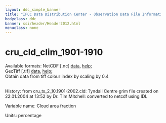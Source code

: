 ```yaml
---
layout: ddc_simple_banner
title: "IPCC Data Distribution Center - Observation Data File Information"
bodyclass: ddc
banner: ssi/header/Header2012.html
menuclass: none
---
```


<h1> cru_cld_clim_1901-1910 </h1>



Available formats: NetCDF [.nc]
      <a href="http://apps.ipcc-data.org/cgi-bin/downl/cru10_nc/cru_cld_clim_1901-1910.nc">data</a>,
      <a href="/help/formats.html#netcdf">help</a>; <br/>
      GeoTiff [.tif]
      <a href="http://apps.ipcc-data.org/cgi-bin/downl/cru10_zip/cru_cld_clim_1901-1910.zip">data</a>,
      <a href="/help/formats.html#geotif">help</a>;<br/>
      Obtain data from tiff colour index by scaling by 0.4 <br/>
       <br/>



History: from cru_ts_2_10.1901-2002.cld: Tyndall Centre grim file created on 22.01.2004 at 13:52 by Dr. Tim Mitchell: converted to netcdf using IDL <br/>



Variable name: Cloud area fraction <br/>



Units: percentage <br/>



